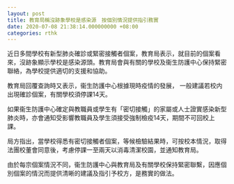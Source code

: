 ```yaml
---
layout: post
title: 教育局稱沒跡象學校是感染源　按個別情況提供指引務實
date: 2020-07-08 21:38:14.000000000 +08:00
categories: rthk
---
```


近日多間學校有新型肺炎確診或緊密接觸者個案，教育局表示，就目前的個案看來，沒跡象顯示學校是感染源頭。教育局會與有關的學校及衞生防護中心保持緊密聯絡，為學校提供適切的支援和協助。

教育局回覆查詢時又表示，衞生防護中心根據現時疫情的發展， 一般建議若校内出現確診個案，有關學校須停課14天。

如果衞生防護中心確定與教職員或學生有「密切接觸」的家屬或人士證實感染新型肺炎時，亦會通知受影響教職員及學生須接受強制檢疫14天，期間不可回校上課。

局方指出，當學校得悉有密切接觸者個案，等候檢驗結果時，可按校本情況，取得法團校董會同意後，考慮停課一至兩天以消毒清潔校園，並通知教育局。

由於每宗個案情況不同，衞生防護中心與教育局及有關學校保持緊密聯繫，因應個別個案的情況而提供清晰的建議及指引予校方，是務實的做法。
